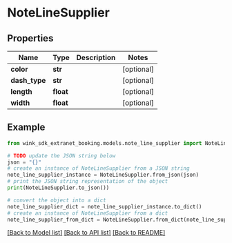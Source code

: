 # NoteLineSupplier


## Properties

Name | Type | Description | Notes
------------ | ------------- | ------------- | -------------
**color** | **str** |  | [optional] 
**dash_type** | **str** |  | [optional] 
**length** | **float** |  | [optional] 
**width** | **float** |  | [optional] 

## Example

```python
from wink_sdk_extranet_booking.models.note_line_supplier import NoteLineSupplier

# TODO update the JSON string below
json = "{}"
# create an instance of NoteLineSupplier from a JSON string
note_line_supplier_instance = NoteLineSupplier.from_json(json)
# print the JSON string representation of the object
print(NoteLineSupplier.to_json())

# convert the object into a dict
note_line_supplier_dict = note_line_supplier_instance.to_dict()
# create an instance of NoteLineSupplier from a dict
note_line_supplier_from_dict = NoteLineSupplier.from_dict(note_line_supplier_dict)
```
[[Back to Model list]](../README.md#documentation-for-models) [[Back to API list]](../README.md#documentation-for-api-endpoints) [[Back to README]](../README.md)


